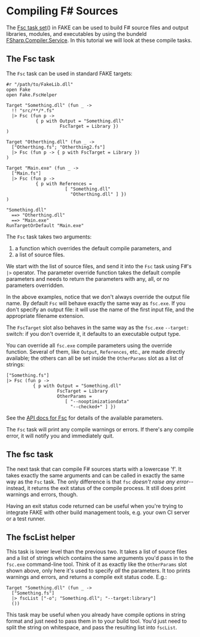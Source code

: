 # Compiling F# Sources

The [Fsc task set](apidocs/fake-fschelper.html)() in FAKE can be used to build F# source files and output libraries, modules,
and executables by using the bundeld
[FSharp.Compiler.Service](https://github.com/fsharp/FSharp.Compiler.Service). 
In this tutorial we will look at these compile tasks.

## The Fsc task

The `Fsc` task can be used in standard FAKE targets:

    #r "/path/to/FakeLib.dll"
    open Fake
    open Fake.FscHelper

    Target "Something.dll" (fun _ ->
      !! "src/**/*.fs"
      |> Fsc (fun p ->
               { p with Output = "Something.dll"
                        FscTarget = Library })
    )

    Target "Otherthing.dll" (fun _ ->
      ["Otherthing.fs"; "Otherthing2.fs"]
      |> Fsc (fun p -> { p with FscTarget = Library })
	)

    Target "Main.exe" (fun _ ->
      ["Main.fs"]
      |> Fsc (fun p ->
               { p with References =
                          [ "Something.dll"
                            "Otherthing.dll" ] })
    )

    "Something.dll"
      ==> "Otherthing.dll"
      ==> "Main.exe"
    RunTargetOrDefault "Main.exe"

The `Fsc` task takes two arguments: 

  1. a function which overrides the default compile parameters, and 
  2. a list of source files.

We start with the list of source files, and send it into the `Fsc` task using F#'s
`|>` operator. The parameter override function takes the default compile parameters and 
needs to return the parameters with any, all, or no parameters overridden.

In the above examples, notice that we don't always override the output
file name. By default `Fsc` will behave exactly the same way as
`fsc.exe`. If you don't specify an output file: it will use the name of
the first input file, and the appropriate filename extension.

The `FscTarget` slot also behaves in the same way as the `fsc.exe`
`--target:` switch: if you don't override it, it defaults to an
executable output type.

You can override all `fsc.exe` compile parameters using the override
function. Several of them, like `Output`, `References`, etc., are made
directly available; the others can all be set inside the `OtherParams`
slot as a list of strings:

    ["Something.fs"]
    |> Fsc (fun p ->
              { p with Output = "Something.dll"
                       FscTarget = Library
                       OtherParams =
                          [ "--nooptimizationdata"
                            "--checked+" ] })

See the [API docs for Fsc](apidocs/fake-fschelper.html) for details of
the available parameters.

The `Fsc` task will print any compile warnings or errors. If there's any
compile error, it will notify you and immediately quit.

## The fsc task

The next task that can compile F# sources starts with a lowercase 'f'.
It takes exactly the same arguments and can be called in exactly the
same way as the `Fsc` task. The only difference is that `fsc` _doesn't
raise any error_--instead, it returns the exit status of the compile
process. It still does print warnings and errors, though.

Having an exit status code returned can be useful when you're trying to
integrate FAKE with other build management tools, e.g. your own CI
server or a test runner.

## The fscList helper

This task is lower level than the previous two. It takes a list of
source files and a list of strings which contains the same arguments
you'd pass in to the `fsc.exe` command-line tool. Think of it as exactly
like the `OtherParams` slot shown above, only here it's used to specify
_all_ the parameters. It too prints warnings and errors, and returns a
compile exit status code. E.g.:

    Target "Something.dll" (fun _ ->
      ["Something.fs"]
      |> fscList ["-o"; "Something.dll"; "--target:library"]
      ())

This task may be useful when you already have compile options in string
format and just need to pass them in to your build tool. You'd just need
to split the string on whitespace, and pass the resulting list into
`fscList`.

